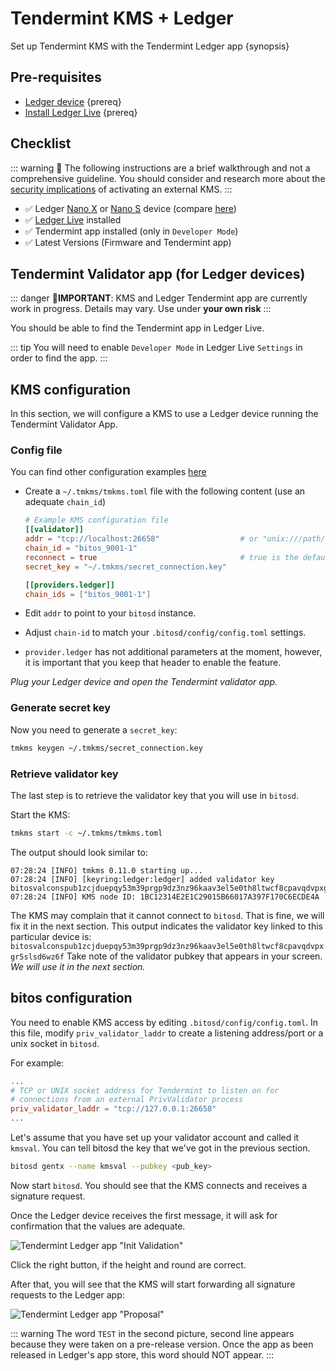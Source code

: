 <!--
order: 3
-->

# Tendermint KMS + Ledger

Set up Tendermint KMS with the Tendermint Ledger app {synopsis}

## Pre-requisites

- [Ledger device](https://shop.ledger.com/) {prereq}
- [Install Ledger Live](https://www.ledger.com/ledger-live) {prereq}

## Checklist

::: warning
🚧  The following instructions are a brief walkthrough and not a comprehensive guideline. You should consider and research more about the [security implications](./security.md) of activating an external KMS.
:::

- ✅ Ledger [Nano X](https://shop.ledger.com/pages/ledger-nano-x) or [Nano S](https://shop.ledger.com/products/ledger-nano-s) device (compare [here](https://shop.ledger.com/pages/hardware-wallets-comparison))
- ✅ [Ledger Live](https://www.ledger.com/ledger-live) installed
- ✅ Tendermint app installed (only in `Developer Mode`)
- ✅ Latest Versions (Firmware and Tendermint app)

## Tendermint Validator app (for Ledger devices)

::: danger
🚨**IMPORTANT**: KMS and Ledger Tendermint app are currently work in progress. Details may vary. Use under **your own risk**
:::

You should be able to find the Tendermint app in Ledger Live.

::: tip
You will need to enable `Developer Mode` in Ledger Live `Settings` in order to find the app.
:::

## KMS configuration

In this section, we will configure a KMS to use a Ledger device running the Tendermint Validator App.

### Config file

You can find other configuration examples [here](https://github.com/iqlusioninc/tmkms/blob/master/tmkms.toml.example)

- Create a `~/.tmkms/tmkms.toml` file with the following content (use an adequate `chain_id`)

  ```toml
  # Example KMS configuration file
  [[validator]]
  addr = "tcp://localhost:26658"                  # or "unix:///path/to/socket"
  chain_id = "bitos_9001-1"
  reconnect = true                                # true is the default
  secret_key = "~/.tmkms/secret_connection.key"

  [[providers.ledger]]
  chain_ids = ["bitos_9001-1"]
  ```

- Edit `addr` to point to your `bitosd` instance.
- Adjust `chain-id` to match your `.bitosd/config/config.toml` settings.
- `provider.ledger` has not additional parameters at the moment, however, it is important that you keep that header to enable the feature.

*Plug your Ledger device and open the Tendermint validator app.*

### Generate secret key

Now you need to generate a `secret_key`:

```bash
tmkms keygen ~/.tmkms/secret_connection.key
```

### Retrieve validator key

The last step is to retrieve the validator key that you will use in `bitosd`.

Start the KMS:

```bash
tmkms start -c ~/.tmkms/tmkms.toml
```

The output should look similar to:

```text
07:28:24 [INFO] tmkms 0.11.0 starting up...
07:28:24 [INFO] [keyring:ledger:ledger] added validator key bitosvalconspub1zcjduepqy53m39prgp9dz3nz96kaav3el5e0th8ltwcf8cpavqdvpxgr5slsd6wz6f
07:28:24 [INFO] KMS node ID: 1BC12314E2E1C29015B66017A397F170C6ECDE4A
```

The KMS may complain that it cannot connect to `bitosd`. That is fine, we will fix it in the next section.
This output indicates the validator key linked to this particular device is: `bitosvalconspub1zcjduepqy53m39prgp9dz3nz96kaav3el5e0th8ltwcf8cpavqdvpxgr5slsd6wz6f`
Take note of the validator pubkey that appears in your screen. *We will use it in the next section.*

## bitos configuration

You need to enable KMS access by editing `.bitosd/config/config.toml`. In this file, modify `priv_validator_laddr` to create a listening address/port or a unix socket in `bitosd`.

For example:

```toml
...
# TCP or UNIX socket address for Tendermint to listen on for
# connections from an external PrivValidator process
priv_validator_laddr = "tcp://127.0.0.1:26658"
...
```

Let's assume that you have set up your validator account and called it `kmsval`. You can tell bitosd the key that we've got in the previous section.

```bash
bitosd gentx --name kmsval --pubkey <pub_key>
```

Now start `bitosd`. You should see that the KMS connects and receives a signature request.

Once the Ledger device receives the first message, it will ask for confirmation that the values are adequate.

![Tendermint Ledger app "Init Validation"](./../../img/kms_tm_ledger_01.jpg)

Click the right button, if the height and round are correct.

After that, you will see that the KMS will start forwarding all signature requests to the Ledger app:

![Tendermint Ledger app "Proposal"](./../../img/kms_tm_ledger_02.jpg)

::: warning
The word `TEST` in the second picture, second line appears because they were taken on a pre-release version.
Once the app as been released in Ledger's app store, this word should NOT appear.
:::
